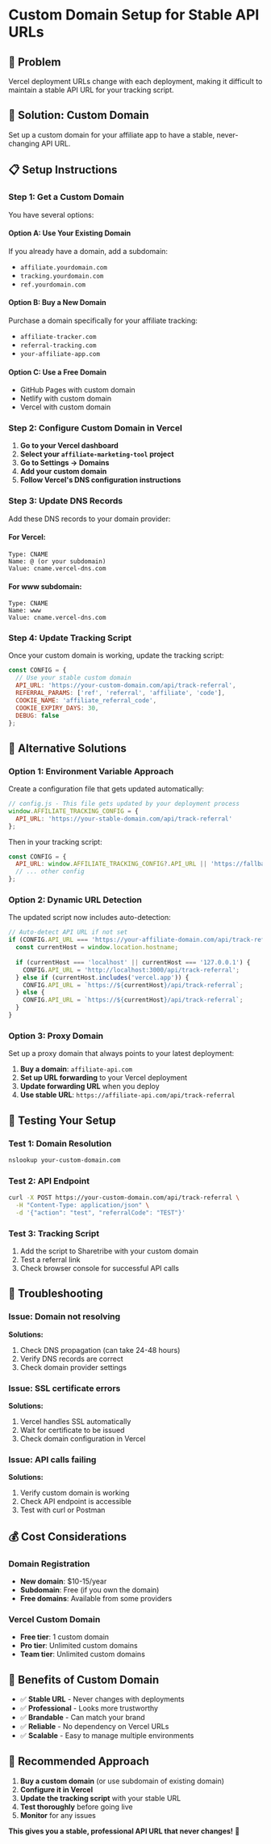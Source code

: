 # Custom Domain Setup for Stable API URLs

## 🎯 **Problem**

Vercel deployment URLs change with each deployment, making it difficult to maintain a stable API URL for your tracking script.

## 🚀 **Solution: Custom Domain**

Set up a custom domain for your affiliate app to have a stable, never-changing API URL.

## 📋 **Setup Instructions**

### **Step 1: Get a Custom Domain**

You have several options:

#### **Option A: Use Your Existing Domain**
If you already have a domain, add a subdomain:
- `affiliate.yourdomain.com`
- `tracking.yourdomain.com`
- `ref.yourdomain.com`

#### **Option B: Buy a New Domain**
Purchase a domain specifically for your affiliate tracking:
- `affiliate-tracker.com`
- `referral-tracking.com`
- `your-affiliate-app.com`

#### **Option C: Use a Free Domain**
- GitHub Pages with custom domain
- Netlify with custom domain
- Vercel with custom domain

### **Step 2: Configure Custom Domain in Vercel**

1. **Go to your Vercel dashboard**
2. **Select your `affiliate-marketing-tool` project**
3. **Go to Settings → Domains**
4. **Add your custom domain**
5. **Follow Vercel's DNS configuration instructions**

### **Step 3: Update DNS Records**

Add these DNS records to your domain provider:

#### **For Vercel:**
```
Type: CNAME
Name: @ (or your subdomain)
Value: cname.vercel-dns.com
```

#### **For www subdomain:**
```
Type: CNAME
Name: www
Value: cname.vercel-dns.com
```

### **Step 4: Update Tracking Script**

Once your custom domain is working, update the tracking script:

```javascript
const CONFIG = {
  // Use your stable custom domain
  API_URL: 'https://your-custom-domain.com/api/track-referral',
  REFERRAL_PARAMS: ['ref', 'referral', 'affiliate', 'code'],
  COOKIE_NAME: 'affiliate_referral_code',
  COOKIE_EXPIRY_DAYS: 30,
  DEBUG: false
};
```

## 🔧 **Alternative Solutions**

### **Option 1: Environment Variable Approach**

Create a configuration file that gets updated automatically:

```javascript
// config.js - This file gets updated by your deployment process
window.AFFILIATE_TRACKING_CONFIG = {
  API_URL: 'https://your-stable-domain.com/api/track-referral'
};
```

Then in your tracking script:
```javascript
const CONFIG = {
  API_URL: window.AFFILIATE_TRACKING_CONFIG?.API_URL || 'https://fallback-domain.com/api/track-referral',
  // ... other config
};
```

### **Option 2: Dynamic URL Detection**

The updated script now includes auto-detection:

```javascript
// Auto-detect API URL if not set
if (CONFIG.API_URL === 'https://your-affiliate-domain.com/api/track-referral') {
  const currentHost = window.location.hostname;
  
  if (currentHost === 'localhost' || currentHost === '127.0.0.1') {
    CONFIG.API_URL = 'http://localhost:3000/api/track-referral';
  } else if (currentHost.includes('vercel.app')) {
    CONFIG.API_URL = `https://${currentHost}/api/track-referral`;
  } else {
    CONFIG.API_URL = `https://${currentHost}/api/track-referral`;
  }
}
```

### **Option 3: Proxy Domain**

Set up a proxy domain that always points to your latest deployment:

1. **Buy a domain**: `affiliate-api.com`
2. **Set up URL forwarding** to your Vercel deployment
3. **Update forwarding URL** when you deploy
4. **Use stable URL**: `https://affiliate-api.com/api/track-referral`

## 🧪 **Testing Your Setup**

### **Test 1: Domain Resolution**
```bash
nslookup your-custom-domain.com
```

### **Test 2: API Endpoint**
```bash
curl -X POST https://your-custom-domain.com/api/track-referral \
  -H "Content-Type: application/json" \
  -d '{"action": "test", "referralCode": "TEST"}'
```

### **Test 3: Tracking Script**
1. Add the script to Sharetribe with your custom domain
2. Test a referral link
3. Check browser console for successful API calls

## 🚨 **Troubleshooting**

### **Issue: Domain not resolving**
**Solutions:**
1. Check DNS propagation (can take 24-48 hours)
2. Verify DNS records are correct
3. Check domain provider settings

### **Issue: SSL certificate errors**
**Solutions:**
1. Vercel handles SSL automatically
2. Wait for certificate to be issued
3. Check domain configuration in Vercel

### **Issue: API calls failing**
**Solutions:**
1. Verify custom domain is working
2. Check API endpoint is accessible
3. Test with curl or Postman

## 💰 **Cost Considerations**

### **Domain Registration**
- **New domain**: $10-15/year
- **Subdomain**: Free (if you own the domain)
- **Free domains**: Available from some providers

### **Vercel Custom Domain**
- **Free tier**: 1 custom domain
- **Pro tier**: Unlimited custom domains
- **Team tier**: Unlimited custom domains

## 🎉 **Benefits of Custom Domain**

- ✅ **Stable URL** - Never changes with deployments
- ✅ **Professional** - Looks more trustworthy
- ✅ **Brandable** - Can match your brand
- ✅ **Reliable** - No dependency on Vercel URLs
- ✅ **Scalable** - Easy to manage multiple environments

## 🚀 **Recommended Approach**

1. **Buy a custom domain** (or use subdomain of existing domain)
2. **Configure it in Vercel**
3. **Update the tracking script** with your stable URL
4. **Test thoroughly** before going live
5. **Monitor** for any issues

**This gives you a stable, professional API URL that never changes!** 🎉 